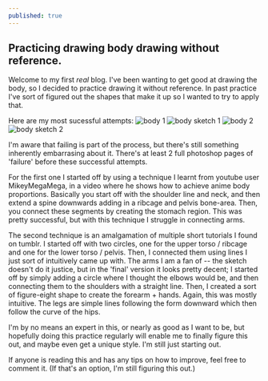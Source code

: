 ```yaml
---
published: true
---
```

## Practicing drawing body drawing without reference.

Welcome to my first *real* blog. I've been wanting to get good at drawing the body, so I decided to practice drawing it without reference. In past practice I've sort of figured out the shapes that make it up so I wanted to try to apply that.

Here are my most sucessful attempts:
![body 1]({{site.baseurl}}/_posts/body1.PNG)
![body sketch 1]({{site.baseurl}}/_posts/bodysketch1.PNG)
![body 2]({{site.baseurl}}/_posts/body2.PNG)
![body sketch 2]({{site.baseurl}}/_posts/bodysketch2.PNG)

I'm aware that failing is part of the process, but there's still something inherently embarrasing about it. There's at least 2 full photoshop pages of 'failure' before these successful attempts.

For the first one I started off by using a technique I learnt from youtube user MikeyMegaMega, in a video where he shows how to achieve anime body proportions. Basically you start off with the shoulder line and neck, and then extend a spine downwards adding in a ribcage and pelvis bone-area. Then, you connect these segments by creating the stomach region. This was pretty successful, but with this technique I struggle in connecting arms.

The second technique is an amalgamation of multiple short tutorials I found on tumblr. I started off with two circles, one for the upper torso / ribcage and one for the lower torso / pelvis. Then, I connected them using lines I just sort of intuitively came up with. The arms I am a fan of -- the sketch doesn't do it justice, but in the 'final' version it looks pretty decent; I started off by simply adding a circle where I thought the elbows would be, and then connecting them to the shoulders with a straight line. Then, I created a sort of figure-eight shape to create the forearm + hands. Again, this was mostly intuitive. The legs are simple lines following the form downward which then follow the curve of the hips.

I'm by no means an expert in this, or nearly as good as I want to be, but hopefully doing this practice regularly will enable me to finally figure this out, and maybe even get a unique style. I'm still just starting out.

If anyone is reading this and has any tips on how to improve, feel free to comment it. (If that's an option, I'm still figuring this out.)
